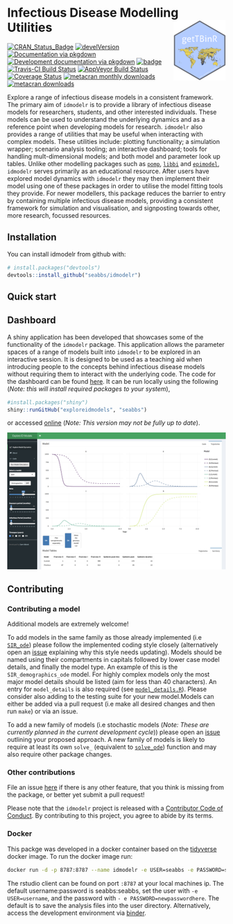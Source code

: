
<!-- README.md is generated from README.Rmd. Please edit that file -->
Infectious Disease Modelling Utilities <img src="man/figures/logo.png" align="right" alt="" width="120" />
==========================================================================================================

[![CRAN\_Status\_Badge](http://www.r-pkg.org/badges/version/idmodelr)](https://cran.r-project.org/package=idmodelr) [![develVersion](https://img.shields.io/badge/devel%20version-0.2.0-blue.svg?style=flat)](https://github.com/idmodelr) [![Documentation via pkgdown](https://img.shields.io/badge/Documentation-click%20here!-lightgrey.svg?style=flat)](https://www.samabbott.co.uk/idmodelr/) [![Development documentation via pkgdown](https://img.shields.io/badge/Development%20Documentation-click%20here!-lightblue.svg?style=flat)](https://www.samabbott.co.uk/idmodelr/dev) [![badge](https://img.shields.io/badge/Launch-idmodelr-lightblue.svg)](https://mybinder.org/v2/gh/seabbs/idmodelr/master?urlpath=rstudio) [![Travis-CI Build Status](https://travis-ci.org/seabbs/idmodelr.svg?branch=master)](https://travis-ci.org/seabbs/idmodelr) [![AppVeyor Build Status](https://ci.appveyor.com/api/projects/status/github/seabbs/idmodelr?branch=master&svg=true)](https://ci.appveyor.com/project/seabbs/idmodelr) [![Coverage Status](https://img.shields.io/codecov/c/github/seabbs/idmodelr/master.svg)](https://codecov.io/github/seabbs/idmodelr?branch=master) [![metacran monthly downloads](http://cranlogs.r-pkg.org/badges/idmodelr)](https://cran.r-project.org/package=idmodelr) [![metacran downloads](http://cranlogs.r-pkg.org/badges/grand-total/idmodelr?color=ff69b4)](https://cran.r-project.org/package=idmodelr)

Explore a range of infectious disease models in a consistent framework. The primary aim of `idmodelr` is to provide a library of infectious disease models for researchers, students, and other interested individuals. These models can be used to understand the underlying dynamics and as a reference point when developing models for research. `idmodelr` also provides a range of utilities that may be useful when interacting with complex models. These utilities include: plotting functionality; a simulation wrapper; scenario analysis tooling; an interactive dashboard; tools for handling mult-dimensional models; and both model and parameter look up tables. Unlike other modelling packages such as [`pomp`](https://kingaa.github.io/pomp/), [`libbi`](http://libbi.org) and [`epimodel`](http://www.epimodel.org), `idmodelr` serves primarily as an educational resource. After users have explored model dynamics with `idmodelr` they may then implement their model using one of these packages in order to utilise the model fitting tools they provide. For newer modellers, this package reduces the barrier to entry by containing multiple infectious disease models, providing a consistent framework for simulation and visualisation, and signposting towards other, more research, focussed resources.

Installation
------------

You can install idmodelr from github with:

``` r
# install.packages("devtools")
devtools::install_github("seabbs/idmodelr")
```

Quick start
-----------

Dashboard
---------

A shiny application has been developed that showcases some of the functionality of the `idmodelr` package. This application allows the parameter spaces of a range of models built into `idmodelr` to be explored in an interactive session. It is designed to be used as a teaching aid when introducing people to the concepts behind infectious disease models without requiring them to interact with the underlying code. The code for the dashboard can be found [here](https://github.com/seabbs/exploreidmodels). It can be run locally using the following (*Note: this will install required packages to your system*),

``` r
#install.packages("shiny")
shiny::runGitHub("exploreidmodels", "seabbs")
```

or accessed [online](http://www.seabbs.co.uk/shiny/exploreidmodels) (*Note: This version may not be fully up to date*).

![Snapshot of the integrated dashboard.](man/figures/exploreidmodels.png)

Contributing
------------

### Contributing a model

Additional models are extremely welcome!

To add models in the same family as those already implemented (i.e [`SIR_ode`](https://github.com/seabbs/idmodelr/blob/master/R/SIR.R)) please follow the implemented coding style closely (alternatively open an [issue](https://github.com/seabbs/idmodelr/issues) explaining why this style needs updating). Models should be named using their compartments in capitals followed by lower case model details, and finally the model type. An example of this is the `SIR_demographics_ode` model. For highly complex models only the most major model details should be listed (aim for less than 40 characters). An entry for `model_details` is also required (see [`model_details.R`](https://github.com/seabbs/idmodelr/blob/master/data-raw/model_details.R%20for%20help%20with%20this)). Please consider also adding to the testing suite for your new model.Models can either be added via a pull request (i.e make all desired changes and then run `make`) or via an issue.

To add a new family of models (i.e stochastic models (*Note: These are currently planned in the current development cycle*)) please open an [issue](https://github.com/seabbs/idmodelr/issues) outlining your proposed approach. A new family of models is likely to require at least its own `solve_` (equivalent to [`solve_ode`](https://github.com/seabbs/idmodelr/blob/master/R/solve.R)) function and may also require other package changes.

### Other contributions

File an issue [here](https://github.com/seabbs/idmodelr/issues) if there is any other feature, that you think is missing from the package, or better yet submit a pull request!

Please note that the `idmodelr` project is released with a [Contributor Code of Conduct](.github/CODE_OF_CONDUCT.md). By contributing to this project, you agree to abide by its terms.

### Docker

This packge was developed in a docker container based on the [tidyverse](https://hub.docker.com/r/rocker/tidyverse/) docker image. To run the docker image run:

``` bash
docker run -d -p 8787:8787 --name idmodelr -e USER=seabbs -e PASSWORD=seabbs seabbs/idmodelr
```

The rstudio client can be found on port `:8787` at your local machines ip. The default username:password is seabbs:seabbs, set the user with `-e USER=username`, and the password with `- e PASSWORD=newpasswordhere`. The default is to save the analysis files into the user directory. Alternatively, access the development environment via [binder](https://mybinder.org/v2/gh/seabbs/idmodelr/master?urlpath=rstudio).
